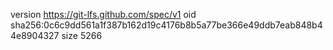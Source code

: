 version https://git-lfs.github.com/spec/v1
oid sha256:0c6c9dd561a1f387b162d19c4176b8b5a77be366e49ddb7eab848b44e8904327
size 5266
